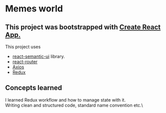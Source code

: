 # Memes world 
## This project was bootstrapped with [Create React App.](https://github.com/facebook/create-react-app)
This project uses 
* [react-semantic-ui](https://react.semantic-ui.com/) library.
* [react-router](https://reactrouter.com/)
* [Axios](https://github.com/axios/axios)
* [Redux](https://react-redux.js.org/introduction/getting-started)
## Concepts learned
I learned Redux workflow and how to manage state with it.\
Writing clean and structured code, standard name convention etc.\

